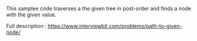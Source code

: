 This samplee code traverses a the given tree in post-order and finds a node with the given value.

Full description : https://www.interviewbit.com/problems/path-to-given-node/
